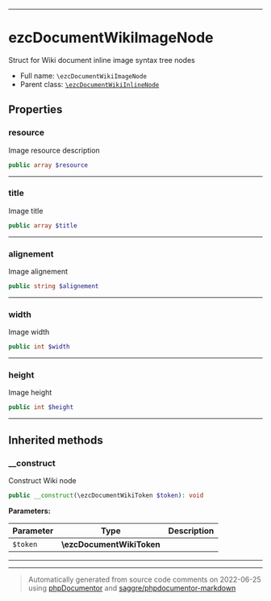 ***

# ezcDocumentWikiImageNode

Struct for Wiki document inline image syntax tree nodes



* Full name: `\ezcDocumentWikiImageNode`
* Parent class: [`\ezcDocumentWikiInlineNode`](./ezcDocumentWikiInlineNode.md)



## Properties


### resource

Image resource description

```php
public array $resource
```






***

### title

Image title

```php
public array $title
```






***

### alignement

Image alignement

```php
public string $alignement
```






***

### width

Image width

```php
public int $width
```






***

### height

Image height

```php
public int $height
```






***



## Inherited methods


### __construct

Construct Wiki node

```php
public __construct(\ezcDocumentWikiToken $token): void
```








**Parameters:**

| Parameter | Type | Description |
|-----------|------|-------------|
| `$token` | **\ezcDocumentWikiToken** |  |




***


***
> Automatically generated from source code comments on 2022-06-25 using [phpDocumentor](http://www.phpdoc.org/) and [saggre/phpdocumentor-markdown](https://github.com/Saggre/phpDocumentor-markdown)
